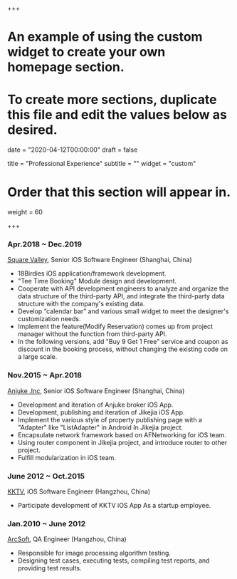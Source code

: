 +++
# An example of using the custom widget to create your own homepage section.
# To create more sections, duplicate this file and edit the values below as desired.

date = "2020-04-12T00:00:00"
draft = false

title = "Professional Experience"
subtitle = ""
widget = "custom"

# Order that this section will appear in.
weight = 60

+++

### Apr.2018 ~ Dec.2019

[Square Valley](https://18birdies.com/), Senior iOS Software Engineer (Shanghai, China)

- 18Birdies iOS application/framework development.
- "Tee Time Booking" Module design and development.
- Cooperate with API development engineers to analyze and organize the data structure of the third-party API, and integrate the third-party data structure with the company's existing data.
- Develop “calendar bar” and various small widget to meet the designer's customization needs.
- Implement the feature(Modify Reservation) comes up from project manager without the function from third-party API.
- In the following versions, add "Buy 9 Get 1 Free" service and coupon as discount in the booking process, without changing the existing code on a large scale.

### Nov.2015 ~ Apr.2018

[Anjuke .Inc](https://www.anjuke.com/), Senior iOS Software Engineer (Shanghai, China)

- Development and iteration of Anjuke broker iOS App.
- Development, publishing and iteration of Jikejia iOS App.
- Implement the various style of property publishing page with a "Adapter" like "ListAdapter" in Android In Jikejia project. 
- Encapsulate network framework based on AFNetworking for iOS team.
- Using router component in Jikejia project, and introduce router to other project.
- Fulfill modularization in iOS team.

### June 2012 ~ Oct.2015

[KKTV](http://www.kktv5.com/), iOS Software Engineer (Hangzhou, China)

- Participate development of KKTV iOS App As a startup employee.

### Jan.2010 ~ June 2012

[ArcSoft](https://www.arcsoft.com.cn/), QA Engineer (Hangzhou, China)

- Responsible for image processing algorithm testing.
- Designing test cases, executing tests, compiling test reports, and providing test results.
